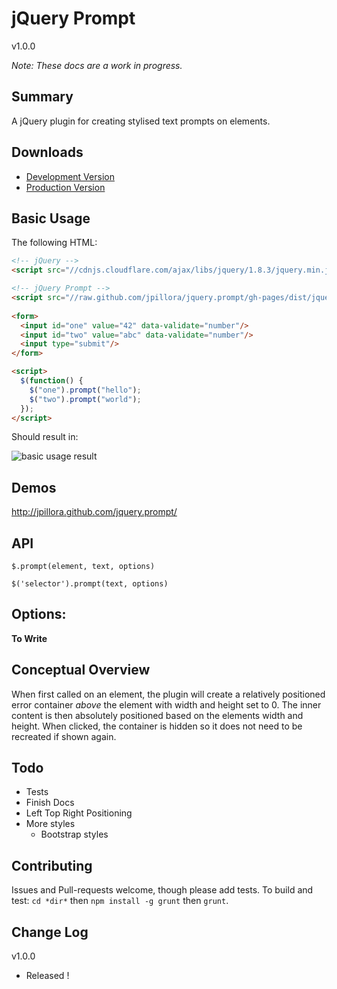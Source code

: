 jQuery Prompt
=====
v1.0.0

*Note: These docs are a work in progress.*

Summary
---
A jQuery plugin for creating stylised text prompts on elements.

Downloads
---

* [Development Version]
* [Production Version]

Basic Usage
---

The following HTML:

``` html
<!-- jQuery -->
<script src="//cdnjs.cloudflare.com/ajax/libs/jquery/1.8.3/jquery.min.js"></script>

<!-- jQuery Prompt -->
<script src="//raw.github.com/jpillora/jquery.prompt/gh-pages/dist/jquery.prompt.min.js"></script>
 
<form>
  <input id="one" value="42" data-validate="number"/>
  <input id="two" value="abc" data-validate="number"/>
  <input type="submit"/>
</form>

<script>
  $(function() {
    $("one").prompt("hello");
    $("two").prompt("world");
  });
</script>
```

Should result in:

![basic usage result](//raw.github.com/jpillora/jquery.async.validator/gh-pages/demo/demos/quickstart.png)

Demos
---
http://jpillora.github.com/jquery.prompt/

API
---

`$.prompt(element, text, options)`

`$('selector').prompt(text, options)`

Options:
---
**To Write**

Conceptual Overview
---
When first called on an element, the plugin will create a relatively positioned error container *above* the element with width and height set to 0. The inner content is then absolutely positioned based on the elements width and height. When clicked, the container is hidden so it does not need to be recreated if shown again. 

Todo
---
* Tests
* Finish Docs
* Left Top Right Positioning
* More styles
  * Bootstrap styles

Contributing
---
Issues and Pull-requests welcome, though please add tests. To build and test: `cd *dir*` then `npm install -g grunt` then `grunt`.

Change Log
---

v1.0.0

* Released !

  [Development Version]: http://raw.github.com/jpillora/jquery.prompt/gh-pages/dist/jquery.prompt.js
  [Production Version]: http://raw.github.com/jpillora/jquery.prompt/gh-pages/dist/jquery.prompt.min.js



